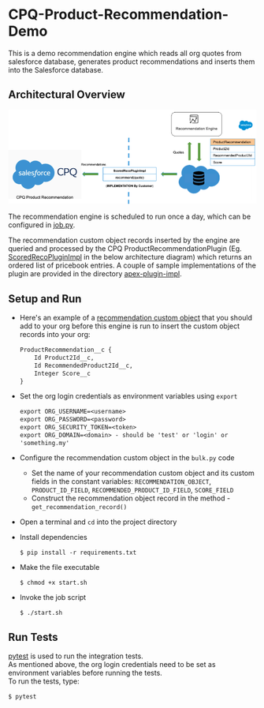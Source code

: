 # CPQ-Product-Recommendation-Demo
This is a demo recommendation engine which reads all org quotes from salesforce database, 
generates product recommendations and inserts them into the Salesforce database. 

## Architectural Overview
![Architecture](img/architecture.png?raw=true)

The recommendation engine is scheduled to run once a day, which can be configured in [job.py](job.py).

The recommendation custom object records inserted by the engine are queried and processed by the 
CPQ ProductRecommendationPlugin (Eg. [ScoredRecoPluginImpl](apex-plugin-impl/ScoredRecoPluginImpl.cls) in the below architecture diagram) which returns an ordered list of pricebook entries.
A couple of sample implementations of the plugin are provided in the 
directory [apex-plugin-impl](apex-plugin-impl).

## Setup and Run
   - Here's an example of a [recommendation custom object](custom-objects/ProductRecommendation__c)
     that you should add to your org
     before this engine is run to insert the custom object records into your org:
     
     ```
     ProductRecommendation__c {
         Id Product2Id__c,
         Id RecommendedProduct2Id__c,
         Integer Score__c
     }
     ```
   - Set the org login credentials as environment variables using `export`
        ```
        export ORG_USERNAME=<username>
        export ORG_PASSWORD=<password>
        export ORG_SECURITY_TOKEN=<token>
        export ORG_DOMAIN=<domain> - should be 'test' or 'login' or 'something.my'
        ```
   - Configure the recommendation custom object in the `bulk.py` code
        - Set the name of your recommendation custom object and its custom fields in the constant variables:
          `RECOMMENDATION_OBJECT`, `PRODUCT_ID_FIELD`, `RECOMMENDED_PRODUCT_ID_FIELD`, `SCORE_FIELD`
        - Construct the recommendation object record in the method - `get_recommendation_record()`
        
   - Open a terminal and `cd` into the project directory
   - Install dependencies
        ```console
        $ pip install -r requirements.txt
   - Make the file executable
        ```console
        $ chmod +x start.sh
   - Invoke the job script
        ```console
        $ ./start.sh

## Run Tests
[pytest](https://pytest.org/) is used to run the integration tests. <br>
As mentioned above, the org login credentials need to be set as environment variables before running the tests. <br>
To run the tests, type:

```
$ pytest
```